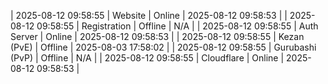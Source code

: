 | 2025-08-12 09:58:55 | Website | Online | 2025-08-12 09:58:53 |
| 2025-08-12 09:58:55 | Registration | Offline | N/A |
| 2025-08-12 09:58:55 | Auth Server | Online | 2025-08-12 09:58:53 |
| 2025-08-12 09:58:55 | Kezan (PvE) | Offline | 2025-08-03 17:58:02 |
| 2025-08-12 09:58:55 | Gurubashi (PvP) | Offline | N/A |
| 2025-08-12 09:58:55 | Cloudflare | Online | 2025-08-12 09:58:53 |
